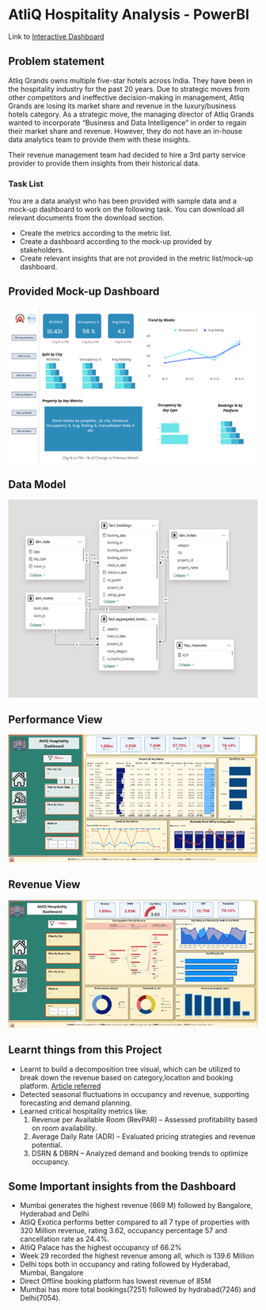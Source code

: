 # AtliQ Hospitality Analysis - PowerBI

Link to [Interactive Dashboard](https://app.powerbi.com/view?r=eyJrIjoiNmQzYWNiOWEtYmZiZi00MDVmLWI1YzEtYjNkZWVlNWFlNjQ2IiwidCI6ImM2ZTU0OWIzLTVmNDUtNDAzMi1hYWU5LWQ0MjQ0ZGM1YjJjNCJ9)


## Problem statement

Atliq Grands owns multiple five-star hotels across India. They have been in the hospitality industry for the past 20 years. Due to strategic moves from other competitors and ineffective decision-making in management, Atliq Grands are losing its market share and revenue in the luxury/business hotels category. As a strategic move, the managing director of Atliq Grands wanted to incorporate “Business and Data Intelligence” in order to regain their market share and revenue. However, they do not have an in-house data analytics team to provide them with these insights.

Their revenue management team had decided to hire a 3rd party service provider to provide them insights from their historical data.

### Task List

You are a data analyst who has been provided with sample data and a mock-up dashboard to work on the following task. You can download all relevant documents from the download section.

- Create the metrics according to the metric list. 
- Create a dashboard according to the mock-up provided by stakeholders. 
- Create relevant insights that are not provided in the metric list/mock-up dashboard.

## Provided Mock-up Dashboard
<p align="center">
    <img src="https://github.com/Mrunal-d05/AtliQ_Hospitality_Dashboard/blob/main/Dataset/mock%20up%20dashboard_atliq%20grands.png" width="600">
</p>


## Data Model

<p align="center">
    <img src="https://github.com/Mrunal-d05/AtliQ_Hospitality_Dashboard/blob/main/Resources/data%20model.png" height="400">
</p>


## Performance View

<p align="center">
    <img src="https://github.com/Mrunal-d05/AtliQ_Hospitality_Dashboard/blob/main/Resources/Image1.png" width="600">
</p>

## Revenue View

<p align="center">
    <img src="https://github.com/Mrunal-d05/AtliQ_Hospitality_Dashboard/blob/main/Resources/image3.png" width="600">
</p>

## Learnt things from this Project 
- Learnt to build a decomposition tree visual, which can be utilized to break down the revenue based on category,location and booking 
  platform. [Article referred](https://learn.microsoft.com/en-us/power-bi/visuals/power-bi-visualization-decomposition-tree)
- Detected seasonal fluctuations in occupancy and revenue, supporting forecasting and demand planning.
- Learned critical hospitality metrics like:
  1. Revenue per Available Room (RevPAR) – Assessed profitability based on room availability.
  2. Average Daily Rate (ADR) – Evaluated pricing strategies and revenue potential.
  3. DSRN & DBRN – Analyzed demand and booking trends to optimize occupancy.

## Some Important insights from the Dashboard

- Mumbai generates the highest revenue (669 M) followed by Bangalore, Hyderabad and Delhi
- AtliQ Exotica performs better compared to all 7 type of properties with 320 Million revenue, rating 3.62, occupancy percentage 57 and cancellation rate as 24.4%.
- AtliQ Palace has the highest occupancy of 66.2%
- Week 29 recorded the highest revenue among all, which is 139.6 Million
- Delhi tops both in occupancy and rating followed by Hyderabad, Mumbai, Bangalore
- Direct Offline booking platform has lowest revenue of 85M
- Mumbai has more total bookings(7251) followed by hydrabad(7246) and Delhi(7054).


